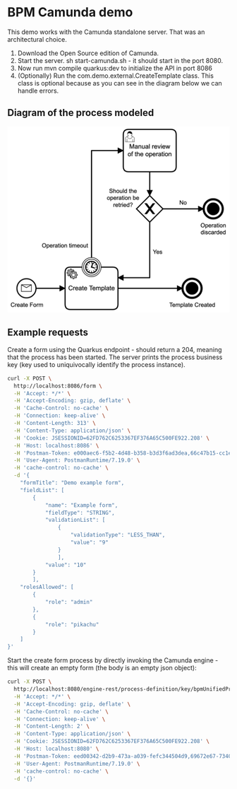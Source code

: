# BPM Camunda demo
This demo works with the Camunda standalone server. That was an architectural choice.

1. Download the Open Source edition of Camunda.
2. Start the server. sh start-camunda.sh - it should start in the port 8080.
3. Now run mvn compile quarkus:dev to initialize the API in port 8086
4. (Optionally) Run the com.demo.external.CreateTemplate class. This class is optional because as 
you can see in the diagram below we can handle errors.


## Diagram of the process modeled
![Camunda diagram](/camunda-demo.png)


## Example requests
Create a form using the Quarkus endpoint - should return a 204, meaning that the process has been started. The server prints the process business key (key used to uniquivocally identify the process instance).

```bash
curl -X POST \
  http://localhost:8086/form \
  -H 'Accept: */*' \
  -H 'Accept-Encoding: gzip, deflate' \
  -H 'Cache-Control: no-cache' \
  -H 'Connection: keep-alive' \
  -H 'Content-Length: 313' \
  -H 'Content-Type: application/json' \
  -H 'Cookie: JSESSIONID=62FD762C6253367EF376A65C500FE922.208' \
  -H 'Host: localhost:8086' \
  -H 'Postman-Token: e000aec6-f5b2-4d48-b358-b3d3f6ad3dea,66c47b15-cc1e-4f23-a62f-d5753913506d' \
  -H 'User-Agent: PostmanRuntime/7.19.0' \
  -H 'cache-control: no-cache' \
  -d '{
	"formTitle": "Demo example form",
	"fieldList": [
		{
			"name": "Example form",
			"fieldType": "STRING",
			"validationList": [
				{
					"validationType": "LESS_THAN",
					"value": "9"
				}
				],
			"value": "10"
		}
		],
	"rolesAllowed": [
		{
			"role": "admin"
		},	
		{
			"role": "pikachu"
		}
	]
}'
```


Start the create form process by directly invoking the Camunda engine - this will create an empty form (the body is an empty json object):

```bash
curl -X POST \
  http://localhost:8080/engine-rest/process-definition/key/bpmUnifiedProcess/start \
  -H 'Accept: */*' \
  -H 'Accept-Encoding: gzip, deflate' \
  -H 'Cache-Control: no-cache' \
  -H 'Connection: keep-alive' \
  -H 'Content-Length: 2' \
  -H 'Content-Type: application/json' \
  -H 'Cookie: JSESSIONID=62FD762C6253367EF376A65C500FE922.208' \
  -H 'Host: localhost:8080' \
  -H 'Postman-Token: eed00342-d2b9-473a-a039-fefc344504d9,69672e67-7340-4606-93c9-4d5b3f216809' \
  -H 'User-Agent: PostmanRuntime/7.19.0' \
  -H 'cache-control: no-cache' \
  -d '{}'
```
